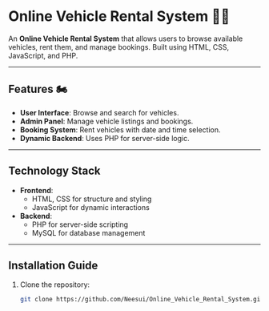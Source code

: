 # Online Vehicle Rental System 🚗🔑

An **Online Vehicle Rental System** that allows users to browse available vehicles, rent them, and manage bookings. Built using HTML, CSS, JavaScript, and PHP.

---

## Features 🏍️

- **User Interface**: Browse and search for vehicles.
- **Admin Panel**: Manage vehicle listings and bookings.
- **Booking System**: Rent vehicles with date and time selection.
- **Dynamic Backend**: Uses PHP for server-side logic.

---

## Technology Stack

- **Frontend**: 
  - HTML, CSS for structure and styling
  - JavaScript for dynamic interactions
- **Backend**:
  - PHP for server-side scripting
  - MySQL for database management

---

## Installation Guide

1. Clone the repository:
   ```bash
   git clone https://github.com/Neesui/Online_Vehicle_Rental_System.git
